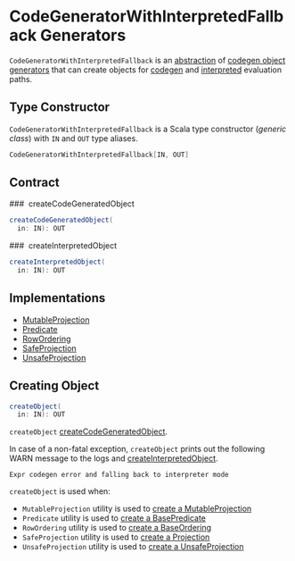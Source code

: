 # CodeGeneratorWithInterpretedFallback Generators

`CodeGeneratorWithInterpretedFallback` is an [abstraction](#contract) of [codegen object generators](#implementations) that can create objects for [codegen](#createCodeGeneratedObject) and [interpreted](#createInterpretedObject) evaluation paths.

## Type Constructor

`CodeGeneratorWithInterpretedFallback` is a Scala type constructor (_generic class_) with `IN` and `OUT` type aliases.

```scala
CodeGeneratorWithInterpretedFallback[IN, OUT]
```

## Contract

### <span id="createCodeGeneratedObject"> createCodeGeneratedObject

```scala
createCodeGeneratedObject(
  in: IN): OUT
```

### <span id="createInterpretedObject"> createInterpretedObject

```scala
createInterpretedObject(
  in: IN): OUT
```

## Implementations

* [MutableProjection](MutableProjection.md)
* [Predicate](Predicate.md)
* [RowOrdering](RowOrdering.md)
* [SafeProjection](SafeProjection.md)
* [UnsafeProjection](UnsafeProjection.md)

## <span id="createObject"> Creating Object

```scala
createObject(
  in: IN): OUT
```

`createObject` [createCodeGeneratedObject](#createCodeGeneratedObject).

In case of a non-fatal exception, `createObject` prints out the following WARN message to the logs and [createInterpretedObject](#createInterpretedObject).

```text
Expr codegen error and falling back to interpreter mode
```

`createObject` is used when:

* `MutableProjection` utility is used to [create a MutableProjection](MutableProjection.md#create)
* `Predicate` utility is used to [create a BasePredicate](Predicate.md#create)
* `RowOrdering` utility is used to [create a BaseOrdering](RowOrdering.md#create)
* `SafeProjection` utility is used to [create a Projection](SafeProjection.md#create)
* `UnsafeProjection` utility is used to [create a UnsafeProjection](UnsafeProjection.md#create)
